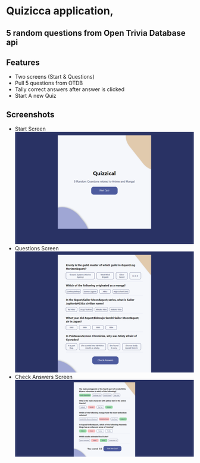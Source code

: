 # Quizicca application, 
## 5 random questions from Open Trivia Database api

## Features
- Two screens (Start & Questions)
- Pull 5 questions from OTDB
- Tally correct answers after answer is clicked
- Start A new Quiz

## Screenshots
- Start Screen
![Start Screen](./src/assets/start-screen.png)
- Questions Screen
![Questions screen](./src/assets/questions-screen.png)
- Check Answers Screen
![Check Answers Screen](src/assets/check-answers.png)